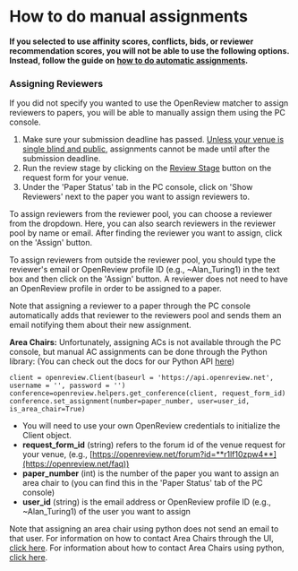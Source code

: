 # How to do manual assignments

**If you selected to use affinity scores, conflicts, bids, or reviewer recommendation scores, you will not be able to use the following options. Instead, follow the guide on** [**how to do automatic assignments**](../how-to-do-automatic-assignments/)**.** &#x20;

### Assigning Reviewers

If you did not specify you wanted to use the OpenReview matcher to assign reviewers to papers, you will be able to manually assign them using the PC console.

1. Make sure your submission deadline has passed. [Unless your venue is single blind and public](../../workflow/how-to-begin-the-review-stage-while-submissions-are-open.md), assignments cannot be made until after the submission deadline.
2. Run the review stage by clicking on the [Review Stage](../../../reference/stages/review-stage.md) button on the request form for your venue.
3. Under the 'Paper Status' tab in the PC console, click on 'Show Reviewers' next to the paper you want to assign reviewers to.

To assign reviewers from the reviewer pool, you can choose a reviewer from the dropdown. Here, you can also search reviewers in the reviewer pool by name or email. After finding the reviewer you want to assign, click on the 'Assign' button.

To assign reviewers from outside the reviewer pool, you should type the reviewer's email or OpenReview profile ID (e.g., \~Alan\_Turing1) in the text box and then click on the 'Assign' button. A reviewer does not need to have an OpenReview profile in order to be assigned to a paper.

Note that assigning a reviewer to a paper through the PC console automatically adds that reviewer to the reviewers pool and sends them an email notifying them about their new assignment.

**Area Chairs:** Unfortunately, assigning ACs is not available through the PC console, but manual AC assignments can be done through the Python library: (You can check out the docs for our Python API [here](https://openreview-py.readthedocs.io/en/latest/))

```
client = openreview.Client(baseurl = 'https://api.openreview.net', username = '', password = '')
conference=openreview.helpers.get_conference(client, request_form_id)
conference.set_assignment(number=paper_number, user=user_id, is_area_chair=True)
```

* You will need to use your own OpenReview credentials to initialize the Client object.
* **request\_form\_id** (string) refers to the forum id of the venue request for your venue, (e.g., [https://openreview.net/forum?id=**r1lf10zpw4**](https://openreview.net/faq))
* **paper\_number** (int) is the number of the paper you want to assign an area chair to (you can find this in the 'Paper Status' tab of the PC console)
* **user\_id** (string) is the email address or OpenReview profile ID (e.g., \~Alan\_Turing1) of the user you want to assign

Note that assigning an area chair using python does not send an email to that user. For information on how to contact Area Chairs through the UI, [click here](../../communication/how-to-send-messages-through-the-ui.md). For information about how to contact Area Chairs using python, [click here](../../communication/how-to-send-messages-with-the-python-client.md).&#x20;
